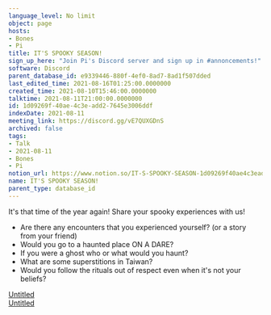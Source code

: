```yaml
---
language_level: No limit
object: page
hosts:
- Bones
- Pi
title: IT'S SPOOKY SEASON!
sign_up_here: "Join Pi's Discord server and sign up in #annoncements!"
software: Discord
parent_database_id: e9339446-880f-4ef0-8ad7-8ad1f507dded
last_edited_time: 2021-08-16T01:25:00.0000000
created_time: 2021-08-10T15:46:00.0000000
talktime: 2021-08-11T21:00:00.0000000
id: 1d09269f-40ae-4c3e-add2-7645e3006ddf
indexDate: 2021-08-11
meeting_link: https://discord.gg/vE7QUXGDnS
archived: false
tags:
- Talk
- 2021-08-11
- Bones
- Pi
notion_url: https://www.notion.so/IT-S-SPOOKY-SEASON-1d09269f40ae4c3eadd27645e3006ddf
name: IT'S SPOOKY SEASON!
parent_type: database_id
---
```


It's that time of the year again! Share your spooky experiences with us!
   - Are there any encounters that you experienced yourself? (or a story from your friend)
   - Would you go to a haunted place ON A
  DARE?
   - If you were a ghost who or what would you haunt?
   - What are some superstitions in Taiwan?
   - Would you follow the rituals out of respect even when it's not your beliefs?


[Untitled](https://www.notion.so/12c4a9e645d54aefa860b5f927a0b220)   
[Untitled](https://www.notion.so/482e61b02b9c4456b2b4fe86bb7544c6)   







